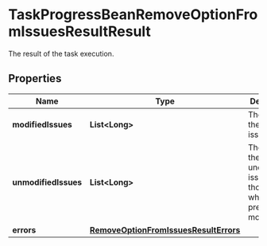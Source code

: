 

# TaskProgressBeanRemoveOptionFromIssuesResultResult

The result of the task execution.

## Properties

| Name | Type | Description | Notes |
|------------ | ------------- | ------------- | -------------|
|**modifiedIssues** | **List&lt;Long&gt;** | The IDs of the modified issues. |  [optional] |
|**unmodifiedIssues** | **List&lt;Long&gt;** | The IDs of the unchanged issues, those issues where errors prevent modification. |  [optional] |
|**errors** | [**RemoveOptionFromIssuesResultErrors**](RemoveOptionFromIssuesResultErrors.md) |  |  [optional] |




